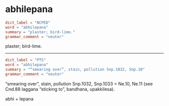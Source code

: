 # abhilepana

``` toml
dict_label = "NCPED"
word = "abhilepana"
summary = "plaster; bird-lime."
grammar_comment = "neuter"
```

plaster; bird\-lime.

--------------------

``` toml
dict_label = "PTS"
word = "abhilepana"
summary = "“smearing over”, stain, pollution Snp.1032, Snp.10"
grammar_comment = "neuter"
```

“smearing over”, stain, pollution Snp.1032, Snp.1033 = Ne.10, Ne.11 (see Cnd.88 laggana “sticking to”, bandhana, upakkilesa).

abhi \+ lepana

